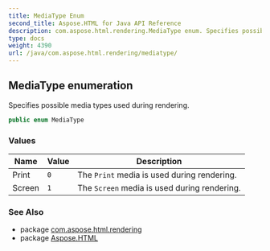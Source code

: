```yaml
---
title: MediaType Enum
second_title: Aspose.HTML for Java API Reference
description: com.aspose.html.rendering.MediaType enum. Specifies possible media types used during rendering
type: docs
weight: 4390
url: /java/com.aspose.html.rendering/mediatype/
---
```

## MediaType enumeration

Specifies possible media types used during rendering.

```java
public enum MediaType
```

### Values

| Name | Value | Description |
| --- | --- | --- |
| Print | `0` | The `Print` media is used during rendering. |
| Screen | `1` | The `Screen` media is used during rendering. |

### See Also

* package [com.aspose.html.rendering](../../com.aspose.html.rendering/)
* package [Aspose.HTML](../../)
